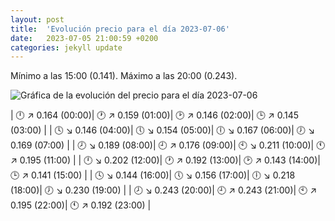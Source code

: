 ```yaml
---
layout: post
title:  'Evolución precio para el día 2023-07-06'
date:   2023-07-05 21:00:59 +0200
categories: jekyll update
---
```

Mínimo a las 15:00 (0.141). Máximo a las 20:00 (0.243). 

![Gráfica de la evolución del precio para el día 2023-07-06](https://files.botsin.space/media_attachments/files/110/663/027/086/640/410/original/90b604fef02933d3.png)


| 🕛 ↗ 0.164 (00:00)| 🕐 ↗ 0.159 (01:00)| 🕑 ↗ 0.146 (02:00)| 🕒 ↗ 0.145 (03:00) | 
| 🕓 ↘ 0.146 (04:00)| 🕔 ↘ 0.154 (05:00)| 🕕 ↘ 0.167 (06:00)| 🕖 ↘ 0.169 (07:00) | 
| 🕗 ↘ 0.189 (08:00)| 🕘 ↗ 0.176 (09:00)| 🕙 ↘ 0.211 (10:00)| 🕚 ↗ 0.195 (11:00) | 
| 🕛 ↘ 0.202 (12:00)| 🕐 ↗ 0.192 (13:00)| 🕑 ↗ 0.143 (14:00)| 🕒 ↗ 0.141 (15:00) | 
| 🕓 ↘ 0.144 (16:00)| 🕔 ↘ 0.156 (17:00)| 🕕 ↘ 0.218 (18:00)| 🕖 ↘ 0.230 (19:00) | 
| 🕗 ↘ 0.243 (20:00)| 🕘 ↗ 0.243 (21:00)| 🕙 ↗ 0.195 (22:00)| 🕚 ↗ 0.192 (23:00) | 
 

